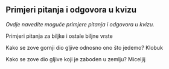 ## Primjeri pitanja i odgovora u kvizu
_Ovdje navedite moguće primjere pitanja i odgovora u kvizu._  

Primjeri pitanja za biljke i ostale biljne vrste

Kako se zove gornji dio gljive odnosno ono što jedemo?
Klobuk

Kako se zove dio gljive koji je zaboden u zemlju?
Miceljij